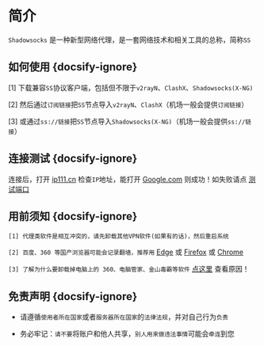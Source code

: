<html>
<style>
@media screen and (min-width: 768px) { .mo{display:none; }
.bca{ padding:8px 8px 8px 8px; margin-bottom:15px; border:2px solid #F0F0F0 }
</style>
</head>
<body>
<div class="bca mo"> 
<img src="media/android/android.png" /> <a href="./#/android.md"> 教程</a>&nbsp;&nbsp;&nbsp;&nbsp;
<img src="media/apple/apple.png" /> <a href="./#/ios.md"> 教程</a>&nbsp;&nbsp;&nbsp;&nbsp;<font color=DarkRed>菜单@左下角</font><br/><br/>
</div>
</body>
</html>

# 简介

`Shadowsocks` 是一种新型网络代理，是一套网络技术和相关工具的总称，简称`SS`

## 如何使用 {docsify-ignore}

[1] 下载兼容`SS`协议客户端，包括但不限于`v2rayN`、`ClashX`、`Shadowsocks(X-NG)`

[2] 然后通过`订阅链接`把`SS`节点导入`v2rayN`、`ClashX`（机场一般会提供`订阅链接`）

[3] 或通过`ss://链接`把`SS`节点导入`Shadowsocks(X-NG)`（机场一般会提供`ss://链接`）

## 连接测试 {docsify-ignore}

连接后，打开 [ip111.cn](http://ip111.cn/) 检查`IP`地址，能打开 [Google.com](https://www.google.com/ncr) 则成功！如失败请点 [测试端口](tcping)

## 用前须知 {docsify-ignore}

`[1] 代理类软件是相互冲突的，请先卸载其他VPN软件(如果有的话)，然后重启系统`

`[2] 百度、360 等国产浏览器可能会记录翻墙，推荐用` <a href="https://www.microsoft.com/zh-cn/edge" target="_blank">Edge</a> 或 <a href="https://www.mozilla.org/zh-CN/firefox/new/" target="_blank">Firefox</a> 或 <a href="https://www.google.cn/chrome/" target="_blank">Chrome</a> 

`[3] 了解为什么要卸载掉电脑上的 360、电脑管家、金山毒霸等软件` <a href="media/win/sec.jpg" target="_blank">点这里</a> 查看原因！

## 免责声明 {docsify-ignore}

* 请遵循`使用者所在国家`或者`服务器所在国家`的`法律法规`，并对自己行为`负责`

* 务必牢记：`请不要`将账户和他人共享，`别人用来做违法事情`可能会`牵连`到您
